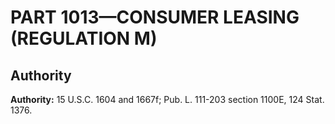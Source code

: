 # PART 1013—CONSUMER LEASING (REGULATION M)


## Authority

**Authority:** 15 U.S.C. 1604 and 1667f; Pub. L. 111-203 section 1100E, 124 Stat. 1376.


